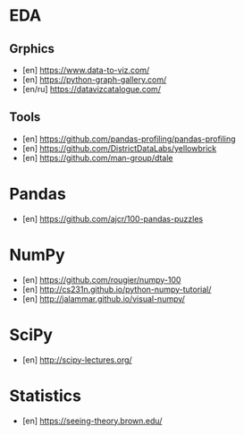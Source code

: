 # EDA
## Grphics
- [en] https://www.data-to-viz.com/
- [en] https://python-graph-gallery.com/
- [en/ru] https://datavizcatalogue.com/
## Tools
- [en] https://github.com/pandas-profiling/pandas-profiling
- [en] https://github.com/DistrictDataLabs/yellowbrick
- [en] https://github.com/man-group/dtale

# Pandas
- [en] https://github.com/ajcr/100-pandas-puzzles

# NumPy
- [en] https://github.com/rougier/numpy-100
- [en] http://cs231n.github.io/python-numpy-tutorial/
- [en] http://jalammar.github.io/visual-numpy/

# SciPy
- [en] http://scipy-lectures.org/

# Statistics
- [en] https://seeing-theory.brown.edu/